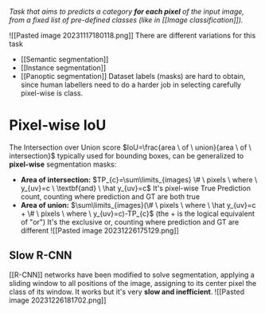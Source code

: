 _Task that aims to predicts a category **for each pixel** of the input image, from a fixed list of pre-defined classes (like in [[Image classification]])._

![[Pasted image 20231117180118.png]]
There are different variations for this task 
- [[Semantic segmentation]]
- [[Instance segmentation]]
- [[Panoptic segmentation]]
Dataset labels (masks) are hard to obtain, since human labellers need to do a harder job in selecting carefully pixel-wise is class. 
# Pixel-wise IoU
The Intersection over Union score $IoU=\frac{area \ of \ union}{area \ of \ intersection}$ typically used for bounding boxes, can be generalized to **pixel-wise** segmentation masks:
- **Area of intersection:**
	$TP_{c}=\sum\limits_{images} \# \ pixels \ where \ y_{uv}=c \ \textbf{and} \ \hat y_{uv}=c$ 
	It's pixel-wise True Prediction count, counting where prediction and GT are both true
- **Area of union:**
	$\sum\limits_{images}(\# \ pixels \ where \ \hat y_{uv}=c + \# \ pixels \ where \ y_{uv}=c)-TP_{c}$
	(the + is the logical equivalent of "or")
	It's the exclusive or, counting where prediction and GT are different
![[Pasted image 20231226175129.png]]

## Slow R-CNN
[[R-CNN]] networks have been modified to solve segmentation, applying a sliding window to all positions of the image, assigning to its center pixel the class of its window.
It works but it's very **slow and inefficient**.
![[Pasted image 20231226181702.png]]

